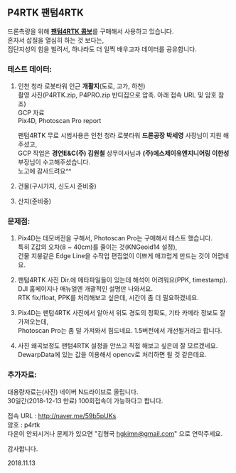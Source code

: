 ## P4RTK 팬텀4RTK

드론측량을 위해 [__팬텀4RTK 콤보__](https://www.dji.com/kr/phantom-4-rtk?site=brandsite&from=nav)를 구매해서 사용하고 있습니다.<br>
혼자서 삽질을 열심히 하는 것 보다는,<br>
집단지성의 힘을 빌려서, 하나라도 더 일찍 배우고자 데이터를 공유합니다.<br>

### 테스트 데이터:
1. 인천 청라 로봇타워 인근 __개활지__(도로, 고가, 하천)<br>
   촬영 사진(P4RTK.zip, P4PRO.zip 반디집으로 압축. 아래 접속 URL 및 암호 참조) <br>
   GCP 자료<br>
   Pix4D, Photoscan Pro report<br>

   팬텀4RTK 무료 시범사용은 인천 청라 로봇타워 __드론공장 박세영__ 사장님이 지원 해주셨고,<br>
   GCP 작업은 __경연E&C(주) 김원철__ 상무이사님과 __(주)에스제이유엔지니어링 이한성__ 부장님이 수고해주셨습니다.<br>
   노고에 감사드려요^^<br>

2. 건물(구시가지, 신도시 준비중)

3. 산지(준비중)

### 문제점:
1. Pix4D는 데모버전을 구해서, Photoscan Pro는 구매해서 테스트 했습니다.<br>
특히 Z값의 오차(8 ~ 40cm)를 줄이는 것(KNGeoid14 설정),<br>
건물 지붕같은 Edge Line을 수작업 편집없이 이쁘게 매끄럽게 만드는 것이 어렵네요.<br>

2. 팬텀4RTK 사진 Dir.에 메타파일들이 있는데 해석이 어려워요(PPK, timestamp).<br>
DJI 홈페이지나 매뉴얼엔 개괄적인 설명만 나와서요.<br>
RTK fix/float, PPK를 처리해보고 싶은데, 시간이 좀 더 필요하겠네요.<br>

3. Pix4D는 팬텀4RTK 사진에서 알아서 위도 경도의 정확도, 기타 카메라 정보도 잘 가져오는데,<br>
Photoscan Pro는 좀 덜 가져와서 힘드네요. 1.5버전에서 개선될거라고 합니다.<br>

4. 사진 왜곡보정도 팬텀4RTK 설정을 안쓰고 직접 해보고 싶은데 잘 모르겠네요.<br>
DewarpData에 있는 값을 이용해서 opencv로 처리하면 될 것 같은데요.<br>

### 추가자료:
대용량자료는(사진) 네이버 N드라이브로 올립니다.<br>
30일간(2018-12-13 만료) 100회접속이 가능하다고 합니다.<br>

접속 URL : http://naver.me/59b5pUKs<br>
암호 : p4rtk<br>
다운이 안되시거나 문제가 있으면 "김형국 hgkimn@gmail.com" 으로 연락주세요.<br>

감사합니다.<br>

2018.11.13<br>
